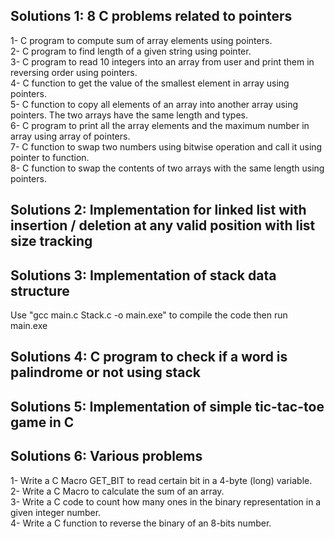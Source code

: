 ## Solutions 1: 8 C problems related to pointers

1- C program to compute sum of array elements using pointers.<br />
2- C program to find length of a given string using pointer.<br />
3- C program to read 10 integers into an array from user and print them in reversing order using pointers.<br />
4- C function to get the value of the smallest element in array using pointers.<br />
5- C function to copy all elements of an array into another array using pointers. The two arrays have the same length and types.<br />
6- C program to print all the array elements and the maximum number in array using array of pointers.<br />
7- C function to swap two numbers using bitwise operation and call it using pointer to function.<br />
8- C function to swap the contents of two arrays with the same length using pointers.<br />

## Solutions 2: Implementation for linked list with insertion / deletion at any valid position with list size tracking

## Solutions 3: Implementation of stack data structure

Use "gcc main.c Stack.c -o main.exe" to compile the code then run main.exe

## Solutions 4: C program to check if a word is palindrome or not using stack

## Solutions 5: Implementation of simple tic-tac-toe game in C

## Solutions 6: Various problems

1- Write a C Macro GET_BIT to read certain bit in a 4-byte (long) variable. <br />
2- Write a C Macro to calculate the sum of an array. <br />
3- Write a C code to count how many ones in the binary representation in
a given integer number. <br />
4- Write a C function to reverse the binary of an 8-bits number. <br />
